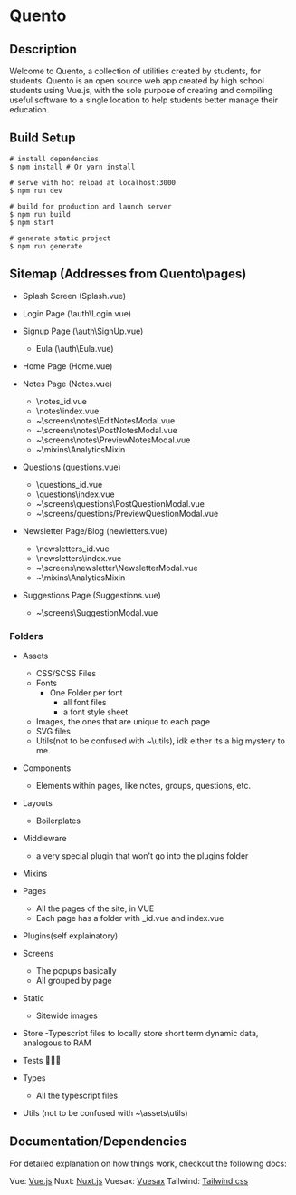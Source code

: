 # Quento

## Description
Welcome to Quento, a collection of utilities created by students, for students. Quento is an open source web app created by high school students using Vue.js, with the sole purpose of creating and compiling useful software to a single location to help students better manage their education.  

## Build Setup
```
# install dependencies
$ npm install # Or yarn install

# serve with hot reload at localhost:3000
$ npm run dev

# build for production and launch server
$ npm run build
$ npm start

# generate static project
$ npm run generate
```

## Sitemap (Addresses from Quento\pages)

- Splash Screen (Splash.vue)
- Login Page (\auth\Login.vue)
- Signup Page (\auth\SignUp.vue)
  - Eula (\auth\Eula.vue)

- Home Page (Home.vue) 
- Notes Page (Notes.vue)
  - \notes\_id.vue
  - \notes\index.vue
  - ~\screens\notes\EditNotesModal.vue
  - ~\screens\notes\PostNotesModal.vue
  - ~\screens\notes\PreviewNotesModal.vue
  - ~\mixins\AnalyticsMixin
- Questions (questions.vue)
  - \questions\_id.vue
  - \questions\index.vue
  - ~\screens\questions\PostQuestionModal.vue
  - ~\screens/questions/PreviewQuestionModal.vue
- Newsletter Page/Blog (newletters.vue)
  - \newsletters\_id.vue
  - \newsletters\index.vue
  - ~\screens\newsletter\NewsletterModal.vue
  - ~\mixins\AnalyticsMixin
- Suggestions Page (Suggestions.vue)
  - ~\screens\SuggestionModal.vue

### Folders

- Assets
  - CSS/SCSS Files
  - Fonts
    - One Folder per font
      - all font files
      - a font style sheet
  - Images, the ones that are unique to each page
  - SVG files
  - Utils(not to be confused with ~\utils), idk either its a big mystery to me.

- Components
  - Elements within pages, like notes, groups, questions, etc.
- Layouts
  - Boilerplates
- Middleware
  - a very special plugin that won't go into the plugins folder
- Mixins
- Pages
  - All the pages of the site, in VUE
  - Each page has a folder with \_id.vue and index.vue 
- Plugins(self explainatory)
- Screens
  - The popups basically
  - All grouped by page
- Static
  - Sitewide images
- Store
  -Typescript files to locally store short term dynamic data, analogous to RAM
- Tests 🤷🏻‍♂️
- Types 
  - All the typescript files
- Utils (not to be confused with ~\assets\utils)


## Documentation/Dependencies
For detailed explanation on how things work, checkout the following docs:

Vue: [Vue.js](https://vuejs.org/v2/guide/)
Nuxt: [Nuxt.js](https://nuxtjs.org/guide/installation/)
Vuesax: [Vuesax](https://vuesax.com/docs/components/Input.html#default)
Tailwind: [Tailwind.css](https://tailwindcss.com/docs/installation)
